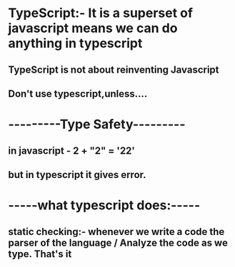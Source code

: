 # TypeScript:- It is a superset of javascript means we can do anything in typescript

## TypeScript is not about reinventing Javascript

## Don't use typescript,unless....

# ---------Type Safety---------

## in javascript - 2 + "2" = '22'

## but in typescript it gives error.

# -----what typescript does:-----

## static checking:- whenever we write a code the parser of the language / Analyze the code as we type. That's it

##
